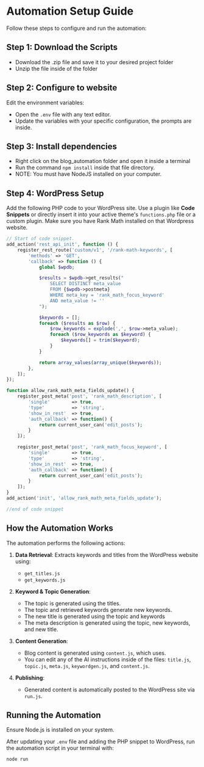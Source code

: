 # Automation Setup Guide

Follow these steps to configure and run the automation:

## Step 1: Download the Scripts
- Download the .zip file and save it to your desired project folder
- Unzip the file inside of the folder

## Step 2: Configure to website

Edit the environment variables:

- Open the `.env` file with any text editor.
- Update the variables with your specific configuration, the prompts are inside.

## Step 3: Install dependencies

- Right click on the blog_automation folder and open it inside a terminal
- Run the command `npm install` inside that file directory.
- NOTE: You must have NodeJS installed on your computer.

## Step 4: WordPress Setup

Add the following PHP code to your WordPress site. Use a plugin like **Code Snippets** or directly insert it into your active theme's `functions.php` file or a custom plugin. Make sure you have Rank Math installed on that Wordpress website.

```php
// Start of code snippet.
add_action('rest_api_init', function () {
    register_rest_route('custom/v1', '/rank-math-keywords', [
        'methods' => 'GET',
        'callback' => function () {
            global $wpdb;

            $results = $wpdb->get_results("
                SELECT DISTINCT meta_value
                FROM {$wpdb->postmeta}
                WHERE meta_key = 'rank_math_focus_keyword'
                AND meta_value != ''
            ");

            $keywords = [];
            foreach ($results as $row) {
                $row_keywords = explode(',', $row->meta_value);
                foreach ($row_keywords as $keyword) {
                    $keywords[] = trim($keyword);
                }
            }

            return array_values(array_unique($keywords));
        },
    ]);
});

function allow_rank_math_meta_fields_update() {
    register_post_meta('post', 'rank_math_description', [
        'single'        => true,
        'type'          => 'string',
        'show_in_rest'  => true,
        'auth_callback' => function() {
            return current_user_can('edit_posts');
        }
    ]);

    register_post_meta('post', 'rank_math_focus_keyword', [
        'single'        => true,
        'type'          => 'string',
        'show_in_rest'  => true,
        'auth_callback' => function() {
            return current_user_can('edit_posts');
        }
    ]);
}
add_action('init', 'allow_rank_math_meta_fields_update');

//end of code snippet
```

## How the Automation Works

The automation performs the following actions:

1. **Data Retrieval**: Extracts keywords and titles from the WordPress website using:
   - `get_titles.js`
   - `get_keywords.js`

2. **Keyword & Topic Generation**:
   - The topic is generated using the titles.
   - The topic and retrieved keywords generate new keywords.
   - The new title is generated using the topic and keywords
   - The meta description is generated using the topic, new keywords, and new title. 

3. **Content Generation**:
   - Blog content is generated using `content.js`, which uses.
   - You can edit any of the AI instructions inside of the files: `title.js`, `topic.js`, `meta.js`, `keywordgen.js`, and `content.js`.

4. **Publishing**:
   - Generated content is automatically posted to the WordPress site via `run.js`.

## Running the Automation

Ensure Node.js is installed on your system.

After updating your `.env` file and adding the PHP snippet to WordPress, run the automation script in your terminal with:

```bash
node run
```

